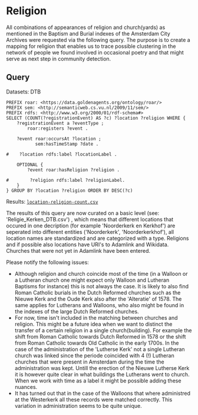 # Religion

All combinations of appearances of religion and church(yards) as mentioned in the Baptism and Burial indexes of the Amsterdam City Archives were requested via the following query. The purpose is to create a mapping for religion that enables us to trace possible clustering in the network of people we found involved in occasional poetry and that might serve as next step in community detection.

## Query

Datasets: DTB

```sparql
PREFIX roar: <https://data.goldenagents.org/ontology/roar/>
PREFIX sem: <http://semanticweb.cs.vu.nl/2009/11/sem/>
PREFIX rdfs: <http://www.w3.org/2000/01/rdf-schema#>
SELECT (COUNT(?registrationEvent) AS ?c) ?location ?religion WHERE { 
	?registrationEvent a ?eventType ;
        roar:registers ?event .
    
    ?event roar:occursAt ?location ;
           sem:hasTimeStamp ?date .
    
#    ?location rdfs:label ?locationLabel .
    
    OPTIONAL {
        ?event roar:hasReligion ?religion . 
    
#        ?religion rdfs:label ?religionLabel. 
    }
} GROUP BY ?location ?religion ORDER BY DESC(?c)
```

Results: [`location-religion-count.csv`](location-religion-count.csv)

The results of this query are now curated on a basic level (see: 'Religie_Kerken_DTB.csv') , which means that different locations that occured in one decription (for example 'Noorderkerk en Kerkhof') are seperated into different entities ('Noorderkerk', 'Noorderkerkhof'), all location names are standardized and are categorized with a type. Religions and if possible also locations have URI's to Adamlink and Wikidata. Churches that were not yet in Adamlink have been entered.

Please notify the following issues:
- Although religion and church coincide most of the time (in a Walloon or a Lutheran church one might expect only Walloon and Lutheran Baptisms for instance) this is not always the case. It is likely to also find Roman Catholic burials in the Dutch Reformed churches such as the Nieuwe Kerk and the Oude Kerk also after the 'Alteratie' of 1578. The same applies for Lutherans and Walloons, who also might be found in the indexes of the large Dutch Reformed churches.
- For now, time isn't included in the matching between churches and religion. This might be a future idea when we want to distinct the transfer of a certain religion in a single church(building). For example the shift from Roman Catholic towards Dutch Reformed in 1578 or the shift from Roman Catholic towards Old Catholic in the early 1700s. In the case of the administration of the 'Lutherse Kerk' not a single Lutheran church was linked since the periode coincided with 4 (!) Lutheran churches that were present in Amsterdam during the time the administration was kept. Untill the erection of the Nieuwe Lutherse Kerk it is however quite clear in what buildings the Lutherans went to church. When we work with time as a label it might be possible adding these nuances.
- It has turned out that in the case of the Walloons that where administred at the Westerkerk all these records were matched correctly. This variation in administration seems to be quite unique.
